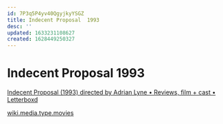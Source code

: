 ```yaml
---
id: 7P3q5P4yv40QgyjkyYSGZ
title: Indecent Proposal  1993
desc: ''
updated: 1633231108627
created: 1628449250327
---
```

# Indecent Proposal  1993 
[‎Indecent Proposal (1993) directed by Adrian Lyne • Reviews, film + cast • Letterboxd](https://letterboxd.com/film/indecent-proposal/)


[wiki.media.type.movies](../Type/movies.md)
